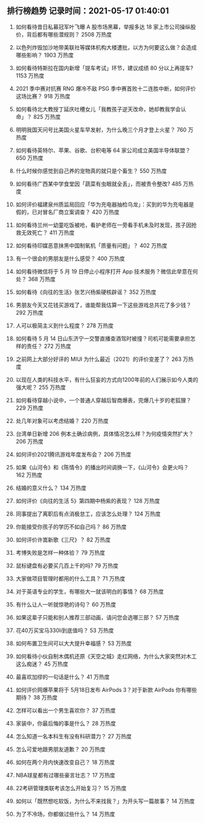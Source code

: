 
## 排行榜趋势 记录时间：2021-05-17 01:40:01
  
  1. 如何看待昔日私募冠军叶飞曝 A 股市场黑幕，举报多达 18 家上市公司操纵股价，背后都有哪些潜规则？ 2508 万热度
    
  2. 以色列炸毁加沙地带美联社等媒体机构大楼遭批，以方为何要这么做？会造成哪些影响？ 1903 万热度
    
  3. 如何看待特斯拉在国内新增「提车考试」环节，建议成绩 80 分以上再提车? 1153 万热度
    
  4. 2021 季中赛对抗赛 RNG 爆冷不敌 PSG 季中赛首败十二连胜中断，如何评价这场比赛？ 918 万热度
    
  5. 如何看待北大教授丁延庆吐槽女儿「我教孩子逆天改命，她却教我学会认命」？ 825 万热度
    
  6. 明明我国天问号比美国火星车早发射，为什么晚三个月才登上火星？ 760 万热度
    
  7. 如何看待英特尔、苹果、谷歌、台积电等 64 家公司成立美国半导体联盟？ 650 万热度
    
  8. 什么时候你感觉到自己养的宠物真的就只是个畜生？ 550 万热度
    
  9. 如何看待广西某中学食堂因「蔬菜有虫眼就全丢」，而被责令整改? 485 万热度
    
  10. 如何评价福建泉州质监局回应「华为充电器抽检乌龙」：买到的华为充电器是假的，已对冒名厂商立案调查？ 420 万热度
    
  11. 如何看待兰州一幼童吃饭被呛，看护老师在一旁看手机未及时发现，孩子因抢救无效死亡？ 411 万热度
    
  12. 如何看待印媒恶意抹黑中国制氧机「质量有问题」？ 402 万热度
    
  13. 有一个很会的男朋友是什么感受？ 400 万热度
    
  14. 如何看待微信将于 5 月 19 日停止小程序打开 App 技术服务？微信此举意在何处？ 368 万热度
    
  15. 如何看待《向往的生活》张艺兴杨紫硬核辟谣？ 352 万热度
    
  16. 男朋友今天又花钱买游戏了，谁能帮我估算一下这些游戏总共花了多少钱？ 292 万热度
    
  17. 人可以极简主义到什么程度？ 278 万热度
    
  18. 如何看待 5 月 14 日山东济宁一交警直播查酒驾时被撞？司机可能需要承担怎样的责任？ 272 万热度
    
  19. 之前网上大部分好评的 MIUI 为什么最近（2021）的评价变差了？ 263 万热度
    
  20. 以现在人类的科技水平，有什么狂妄的方式向1200年前的人们展示如今人类的强大呢？ 255 万热度
    
  21. 如何看待穿越小说中，一个普通人穿越后智商爆表，完爆几十岁的老狐狸？ 229 万热度
    
  22. 处几年对象可以考虑结婚？ 220 万热度
    
  23. 台湾单日新增 206 例本土确诊病例，具体情况怎么样？为何疫情突然扩大？ 206 万热度
    
  24. 如何评价2021腾讯游戏年度发布会？ 206 万热度
    
  25. 如果《山河令》和《陈情令》的播出时间调换一下，《山河令》会更火吗？ 162 万热度
    
  26. 结婚的意义什么？ 134 万热度
    
  27. 如何评价《向往的生活 5》第四期中杨紫的表现？ 128 万热度
    
  28. 同事提出了离职后有点消极怠工，应该怎么处理？ 124 万热度
    
  29. 你能接受你孩子的学历不如自己吗？ 86 万热度
    
  30. 如何评价许嵩新歌《三尺》？ 82 万热度
    
  31. 考博失败是怎样一种体验？ 79 万热度
    
  32. 鼠标键盘有必要买几百上千的吗? 79 万热度
    
  33. 大家做项目管理时都用的什么工具？ 71 万热度
    
  34. 对于英语专业的学生，有哪些大一就该明白的事情？ 68 万热度
    
  35. 有什么让人一听就惊艳的诗句？ 60 万热度
    
  36. 如果这辈子只能和别人推荐三部动画，请问您会选哪三部？ 57 万热度
    
  37. 花40万买宝马330li到底值吗？ 53 万热度
    
  38. 如何布置卫生间可以大大提升幸福感？ 53 万热度
    
  39. 如何看待小伙自制木偶机还原《天空之城》走红网络，为什么大家突然对木工这么痴迷？ 45 万热度
    
  40. 最喜欢加缪的一句话是什么？ 41 万热度
    
  41. 如何评价网爆苹果将于 5月18日发布 AirPods 3？对于新款 AirPods 你有哪些期待？ 38 万热度
    
  42. 怎样可以看出一个男生喜欢你？ 37 万热度
    
  43. 家装中，你最后悔的事是什么？ 28 万热度
    
  44. 怎么知道一名本科生有没有科研潜力？ 27 万热度
    
  45. 怎么可爱地跟男朋友道歉？ 20 万热度
    
  46. 如何在两个月内快速改变自己？ 18 万热度
    
  47. NBA球星都有过哪些豪言壮志？ 17 万热度
    
  48. 22考研管理类联考该怎么开始复习？ 15 万热度
    
  49. 如何以「既然想吃软饭，为什么不来找我？」为开头写一篇故事？ 14 万热度
    
  50. 为了不冷场，你都做过些什么？ 14 万热度
    
